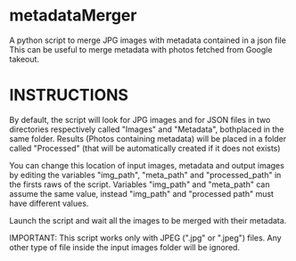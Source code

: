 # metadataMerger
A python script to merge JPG images with metadata contained in a json file
This can be useful to merge metadata with photos fetched from Google takeout.

# INSTRUCTIONS
By default, the script will look for JPG images and for JSON files in two directories respectively called "Images" and "Metadata", bothplaced in the same folder.
Results (Photos containing metadata) will be placed in a folder called "Processed" (that will be automatically created if it does not exists)

You can change this location of input images, metadata and output images by editing the variables "img_path", "meta_path" and "processed_path" in the firsts raws of the script.
Variables "img_path" and "meta_path" can assume the same value, instead "img_path" and "processed path" must have different values.

Launch the script and wait all the images to be merged with their metadata.

IMPORTANT: This script works only with JPEG (".jpg" or ".jpeg") files. Any other type of file inside the input images folder will be ignored.
